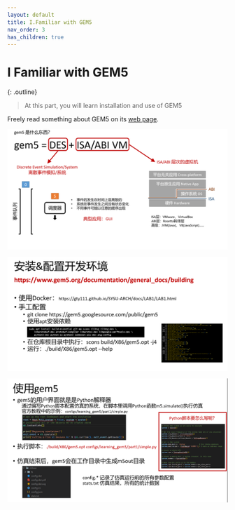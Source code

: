 ```yaml
---
layout: default
title: I.Familiar with GEM5
nav_order: 3
has_children: true
---
```


# I Familiar with GEM5

{: .outline}
> At this part, you will learn installation and use of GEM5

Freely read something about GEM5 on its [web page](https://www.gem5.org/).

![des1](../../assets/images/gem5/des1.png)

![des2](../../assets/images/gem5/des2.png)

![des3](../../assets/images/gem5/des3.png)
